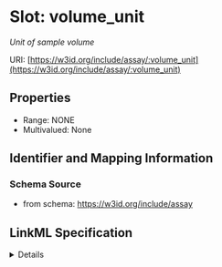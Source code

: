 # Slot: volume_unit
_Unit of sample volume_


URI: [https://w3id.org/include/assay/:volume_unit](https://w3id.org/include/assay/:volume_unit)



<!-- no inheritance hierarchy -->




## Properties

* Range: NONE
* Multivalued: None







## Identifier and Mapping Information







### Schema Source


* from schema: https://w3id.org/include/assay




## LinkML Specification

<details>
```yaml
name: volume_unit
definition_uri: include:volume_unit
description: Unit of sample volume
title: Volume Unit
from_schema: https://w3id.org/include/assay
rank: 1000
alias: volume_unit
domain_of:
- Biospecimen

```
</details>